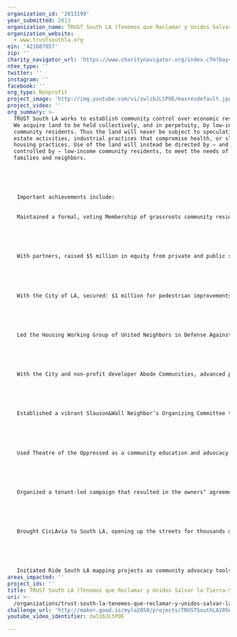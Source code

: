 ```yaml
---
organization_id: '2013199'
year_submitted: 2013
organization_name: TRUST South LA (Tenemos que Reclamar y Unidos Salvar la Tierra-South LA)
organization_website:
  - www.trustsouthla.org
ein: '421687057'
zip: ''
charity_navigator_url: 'https://www.charitynavigator.org/index.cfm?bay=search.profile&ein=421687057'
ntee_type: ''
twitter: ''
instagram: ''
facebook: ''
org_type: Nonprofit
project_image: 'http://img.youtube.com/vi/zwlibJLtPOE/maxresdefault.jpg'
project_video: ''
org_summary: >-
  TRUST South LA works to establish community control over economic resources.
  We acquire land to be held collectively, and in perpetuity, by low-income
  community residents. Thus the land will never be subject to speculative real
  estate activities, industrial practices that compromise health, or slum
  housing practices. Use of the land will instead be directed by — and forever
  controlled by — low-income community residents, to meet the needs of their
  families and neighbors. 
   
   
   
   
   
   Important achievements include:
   
   
   Maintained a formal, voting Membership of grassroots community residents to hold ultimate authority over organizational assets and decisions, and to elect a grassroots Board of Directors.
   
   
   
   
   
   With partners, raised $5 million in equity from private and public sources for land acquisition.
   
   
   
   
   
   With the City of LA, secured: $1 million for pedestrian improvements, in a high-traffic near an elementary school; and $5 million for development of a 4 acre park in LA’s most park-poor Council District.
   
   
    
   
   
   Led the Housing Working Group of United Neighbors in Defense Against Displacement (UNIDAD) Coalition Housing Working Group during the Lorenzo community benefits agreement and USC Specific Plan campaigns, which resulted in over $20 million in funding for affordable housing, 4000 new beds of student housing, and a tenants’ rights legal clinic at USC.
   
   
   
   
   
   With the City and non-profit developer Abode Communities, advanced plans to develop the 7 acre Slauson&Wall Brownfields site with a 4 acre park, community center, and 120 affordable homes — all designed by the community.
   
   
   
   
   
   Established a vibrant Slauson&Wall Neighbor’s Organizing Committee to move forward all planning, community engagement and campaign work related to this transformative project.
   
   
   
   
   
   Used Theatre of the Oppressed as a community education and advocacy tool, including utilizing street theatre to explain dynamics of gentrification around light rail.
   
   
   
   
   
   Organized a tenant-led campaign that resulted in the owners’ agreement to sell the 48 unit, 2 acre Rolland Curtis Gardens property adjacent to USC and the Expo line, rather than displacing families to convert to student housing; and conducted a participatory planning process to rebuild as a key Transit Oriented Development with affordable housing for 140 families, bike and care share programs, and community-serving commercial uses.
   
   
   
   
   
   Brought CicLAvia to South LA, opening up the streets for thousands of people to use as recreation space, for walking, biking, running, skating, and simply hanging out — as a step in TRUST South LA’s growing mobility work which seeks to better utilize public land to serve local families.
   
   
   
   
   
   Initiated Ride South LA mapping projects as community advocacy tools, to demand equitable bike/pedestrian infrastructure investment in South LA.
areas_impacted: ''
project_ids: ''
title: TRUST South LA (Tenemos que Reclamar y Unidos Salvar la Tierra-South LA)
uri: >-
  /organizations/trust-south-la-tenemos-que-reclamar-y-unidos-salvar-la-tierra-south-la/
challenge_url: 'http://maker.good.is/myla2050/projects/TRUSTSouthLA2050.html'
youtube_video_identifier: zwlibJLtPOE

---
```

